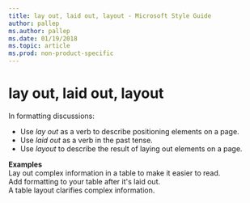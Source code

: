 ```yaml
---
title: lay out, laid out, layout - Microsoft Style Guide
author: pallep
ms.author: pallep
ms.date: 01/19/2018
ms.topic: article
ms.prod: non-product-specific
---
```


# lay out, laid out, layout

In formatting discussions:

  - Use *lay out* as a verb to describe positioning elements on a page. 
  - Use *laid out* as a verb in the past tense.
  - Use *layout* to describe the result of laying out elements on a page. 

**Examples**  
Lay out complex information in a table to make it easier to read.   
Add formatting to your table after it's laid out.  
A table layout clarifies complex information.
